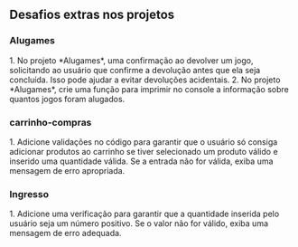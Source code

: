 

<h2>Desafios extras nos projetos</h2>
<h3>Alugames</h3>
    1. No projeto *Alugames*, uma confirmação ao devolver um jogo, solicitando ao usuário que confirme a devolução antes que ela seja concluída. Isso pode ajudar a evitar devoluções acidentais.
    2. No projeto *Alugames*, crie uma função para imprimir no console a informação sobre quantos jogos foram alugados.
<h3>carrinho-compras</h3>
    1. Adicione validações no código para garantir que o usuário só consiga adicionar produtos ao carrinho se tiver selecionado um produto válido e inserido uma quantidade válida. Se a entrada não for válida, exiba uma mensagem de erro apropriada.
<h3>Ingresso</h3>
    1. Adicione uma verificação para garantir que a quantidade inserida pelo usuário seja um número positivo. Se o valor não for válido, exiba uma mensagem de erro adequada.
